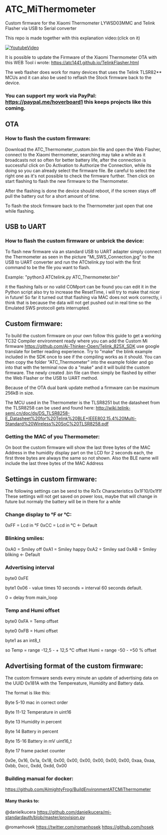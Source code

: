 # ATC_MiThermometer
Custom firmware for the Xiaomi Thermometer LYWSD03MMC and Telink Flasher via USB to Serial converter

This repo is made together with this explanation video:(click on it)

[![YoutubeVideo](https://img.youtube.com/vi/NXKzFG61lNs/0.jpg)](https://www.youtube.com/watch?v=NXKzFG61lNs)

It is possible to update the Firmware of the Xiaomi Thermometer OTA with this WEB Tool i wrote:
https://atc1441.github.io/TelinkFlasher.html

The web flasher does work for many devices that uses the Telink TLSR82** MCUs and it can also be used to reflash the Stock firmware back to the device.

### You can support my work via PayPal: https://paypal.me/hoverboard1 this keeps projects like this coming.

## OTA
### How to flash the custom firmware:

Download the ATC_Thermometer_custom.bin file and open the Web Flasher, connect to the Xiaomi thermometer, searching may take a while as it broadcasts not so often for better battery life, after the connection is successful click on Do Activation to Authorize the Connection, while its doing so you can already select the firmware file. Be careful to select the right one as it's not possible to check the firmware further. Then click on start flashing to flash the new firmware to the Thermometer.

After the flashing is done the device should reboot, if the screen stays off pull the battery out for a short amount of time.

To flash the stock firmware back to the Thermometer just open that one while flashing.

## USB to UART
### How to flash the custom firmware or unbrick the device:

To flash new firmware via an standard USB to UART adapter simply connect the Thermometer as seen in the picture "Mi_SWS_Connection.jpg" to the USB to UART converter and run the ATCtelink.py tool with the first command to be the file you want to flash.

Example: "python3 ATCtelink.py ATC_Thermometer.bin"

it the flashing fails or no valid COMport can be found you can edit it in the Python script also try to increase the ResetTime, i will try to make that nicer in future!
So far it turned out that flashing via MAC does not work correctly, i think that is because the data will not get pushed out in real time so the Emulated SWS protocoll gets interrupted.

## Custom firmware:
To build the custom firmware on your own follow this guide to get a working TC32 Compiler environment ready where you can add the Custom Mi firmware https://github.com/Ai-Thinker-Open/Telink_825X_SDK use google translate for better reading experience.
Try to "make" the blink example included in the SDK once to see if the compiling works as it should.
You can then copy the folder "ATC_Thermometer" into the example folder and go into that with the terminal now do a "make" and it will build the custom firmware.
The newly created .bin file can then simply be flashed by either the Web Flasher or the USB to UART method.

Because of the OTA dual bank update method a firmware can be maximum 256kB in size.

The MCU used in the Thermometer is the TLSR8251 but the datasheet from the TLSR8258 can be used and found here:
http://wiki.telink-semi.cn/doc/ds/DS_TLSR8258-E_Datasheet%20for%20Telink%20BLE+IEEE802.15.4%20Multi-Standard%20Wireless%20SoC%20TLSR8258.pdf

### Getting the MAC of you Thermometer:
On boot the custom firmware will show the last three bytes of the MAC Address in the humidity display part on the LCD for 2 seconds each, the first three bytes are always the same so not shown.
Also the BLE name will include the last three bytes of the MAC Address

## Settings in custom firmware:
The following settings can be send to the RxTx Characteristics 0x1F10/0x1f1f
These settings will not get saved on power loss, maybe that will change in future but normaly the battery will be in there for a while
### Change display to °F or °C:
0xFF = Lcd in °F
0xCC = Lcd in °C <- Default

### Blinking smiles:
0xA0 = Smiley off
0xA1 = Smiley happy
0xA2 = Smiley sad
0xAB = Smiley bliking <- Default

### Advertising interval
byte0 0xFE

byte1 0x06 - value times 10 seconds = interval 60 seconds default.

0 = delay from main_loop

### Temp and Humi offset
byte0 0xFA = Temp offset

byte0 0xFB = Humi offset

byte1 as an int8_t

so Temp = range -12,5 - + 12,5 °C offset
Humi = range -50 - +50 % offset


## Advertising format of the custom firmware:
The custom firmware sends every minute an update of advertising data on the UUID 0x181A with the Tempereature, Humidity and Battery data.

The format is like this: 

Byte 5-10 mac in correct order

Byte 11-12 Temperature in uint16

Byte 13 Humidity in percent

Byte 14 Battery in percent

Byte 15-16 Battery in mV uint16_t

Byte 17 frame packet counter

0x0e, 0x16, 0x1a, 0x18, 0x00, 0x00, 0x00, 0x00, 0x00, 0x00, 0xaa, 0xaa, 0xbb, 0xcc, 0xdd, 0xdd, 0x00

### Building manual for docker:
https://github.com/AlmightyFrog/BuildEnvironmentATCMiThermometer

#### Many thanks to:

@danielkucera https://github.com/danielkucera/mi-standardauth/blob/master/provision.py

@romanhosek https://twitter.com/romanhosek https://github.com/hosek
